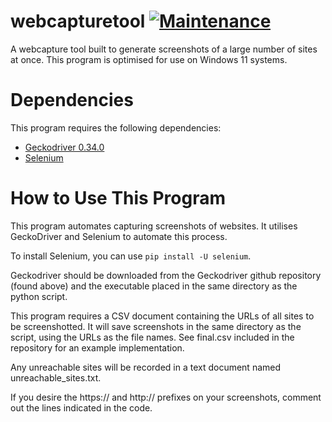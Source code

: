# webcapturetool [![Maintenance](https://img.shields.io/badge/Maintained%3F-yes-green.svg)](https://GitHub.com/Naereen/StrapDown.js/graphs/commit-activity)
A webcapture tool built to generate screenshots of a large number of sites at once.
This program is optimised for use on Windows 11 systems.

# Dependencies
This program requires the following dependencies:
- [Geckodriver 0.34.0](https://github.com/mozilla/geckodriver/releases/tag/v0.34.0)
- [Selenium](https://github.com/SeleniumHQ/selenium)

# How to Use This Program
This program automates capturing screenshots of websites. It utilises GeckoDriver and Selenium to automate this process.

To install Selenium, you can use ``pip install -U selenium``.

Geckodriver should be downloaded from the Geckodriver github repository (found above) and the executable placed in the same directory as the python script.

This program requires a CSV document containing the URLs of all sites to be screenshotted. 
It will save screenshots in the same directory as the script, using the URLs as the file names. See final.csv included in the repository for an example implementation.

Any unreachable sites will be recorded in a text document named unreachable_sites.txt.

If you desire the https:// and http:// prefixes on your screenshots, comment out the lines indicated in the code.
